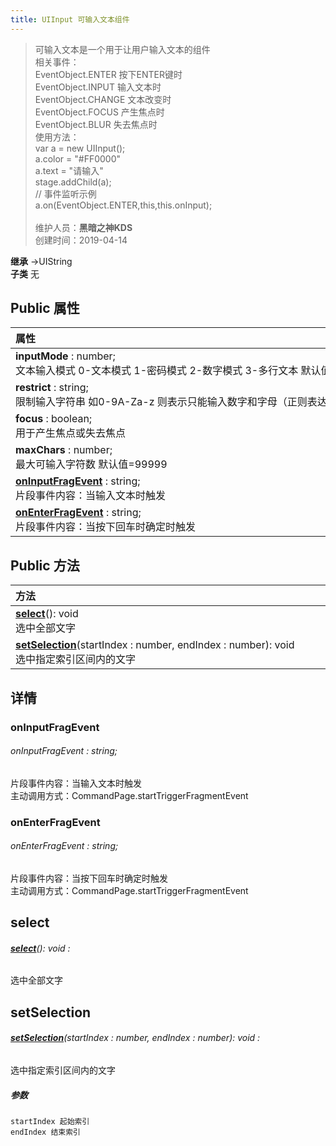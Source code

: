 ```yaml
---
title: UIInput 可输入文本组件
---
```

>可输入文本是一个用于让用户输入文本的组件<br>相关事件：<br>EventObject.ENTER 按下ENTER键时<br>EventObject.INPUT 输入文本时<br>EventObject.CHANGE 文本改变时<br>EventObject.FOCUS 产生焦点时<br>EventObject.BLUR 失去焦点时<br>使用方法：<br>var a = new UIInput();<br>a.color = "#FF0000"<br>a.text = "请输入"<br>stage.addChild(a);<br>// 事件监听示例<br>a.on(EventObject.ENTER,this,this.onInput);<br><br>
>维护人员：**黑暗之神KDS**  
>创建时间：2019-04-14

**继承**  →UIString<br>
**子类**  无<br>
## **Public 属性**
| <div style="width:1000px;text-align:left">属性</div>                                         |
| -------------------------------------------------------------------------------------------- |
| **inputMode** : number;<br>文本输入模式 0-文本模式 1-密码模式 2-数字模式 3-多行文本 默认值=0 |
| **restrict** : string;<br>限制输入字符串 如0-9A-Za-z 则表示只能输入数字和字母（正则表达式）  |
| **focus** : boolean;<br>用于产生焦点或失去焦点                                               |
| **maxChars** : number;<br>最大可输入字符数 默认值=99999                                      |
| **[onInputFragEvent](#oninputfragevent)** : string;<br>片段事件内容：当输入文本时触发        |
| **[onEnterFragEvent](#onenterfragevent)** : string;<br>片段事件内容：当按下回车时确定时触发  |

## Public 方法
| <div style="width:1000px;text-align:left" >方法</div>                                                        |
| ------------------------------------------------------------------------------------------------------------ |
| **[select](#select)**(): void<br>选中全部文字                                                                |
| **[setSelection](#setselection)**(startIndex : number,  endIndex : number): void<br>选中指定索引区间内的文字 |

## 详情

### onInputFragEvent
###### onInputFragEvent : string;
片段事件内容：当输入文本时触发<br>
主动调用方式：CommandPage.startTriggerFragmentEvent
### onEnterFragEvent
###### onEnterFragEvent : string;
片段事件内容：当按下回车时确定时触发<br>
主动调用方式：CommandPage.startTriggerFragmentEvent


## select
###### **[select](#select)**(): void :
选中全部文字



## setSelection
###### **[setSelection](#setselection)**(startIndex : number,  endIndex : number): void :
选中指定索引区间内的文字
##### 参数
	startIndex 起始索引
	endIndex 结束索引





